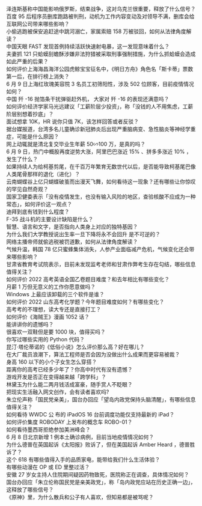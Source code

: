 泽连斯基称中国能影响俄罗斯，结束战争，这对乌克兰很重要，释放了什么信号？  
百度 95 后程序员删库跑路被判刑，动机为工作内容变动及对领导不满，删库会给互联网公司带来哪些影响？  
小偷逃跑被保安追赶途中跳河溺亡，家属索赔 158 万被驳回，如何从法律角度解读？  
中国天眼 FAST 发现首例持续活跃快速射电暴，这一发现意味着什么？  
夫妻抓 121 只蛤蟆刮蟾酥涉嫌非法狩猎被采取刑事强制措施，为什么抓蛤蟆会造成如此严重的后果？  
如何评价上海海昌海洋公园虎鲸宝宝征名中，《明日方舟》角色名「斯卡蒂」票数第一后，在排行榜上消失？  
6 月 9 日上海红玫瑰美容院 3 名员工初筛阳性，涉及 502 位顾客，目前疫情情况如何？  
中国 歼 -16 抛箔条干扰弹驱赶外机， 大家对 歼 -16 的表现还满意吗？  
如何评价经济学家马光远建议「工薪阶层少投资」，称「没钱的人不用焦虑，工薪阶层别想着抄底」？  
面试想拿 10K，HR 说你只值 7K，该怎样回答或者反驳？  
据台媒报道，台湾多名儿童确诊新冠肺炎后出现严重脑病变、急性脑炎等神经学重症，可能是什么原因？  
网上动辄就是清北复交毕业生年薪 50∽100 万，是真的吗？  
6 月 9 日，热门中概股再度逆势大涨，阿里巴巴涨近 15% 、拼多多涨近 10% ，发生了什么？  
如果持续人为给柯基剪尾，在千百万年繁育无数世代以后，是否能导致柯基尾巴像人类尾骨那样的退化（进化）？  
云南蝴蝶谷上亿只蝴蝶破茧而出漫天飞舞，如何看待这一现象？还有哪些让你惊叹的罕见自然奇观？  
国家卫健委表示「没有疫情发生，也没有输入风险的地区，查验核酸不应成为一种常态」，如何评价这一观点？  
迪拜到底有钱到什么程度？  
F-35 战斗机的主要设计缺陷是什么？  
智慧、语言和文字，是否指向人类身上对应的独特基因？  
为什么我们大学教授说出生率一旦下降将永不会回升 是不可逆的？  
网络主播帝师就偷逃税被罚道歉，如何从法律角度解读？  
气候升温，韩国 78 亿只蜜蜂集体消失，人参产业面临减产危机，气候变化还会带来哪些影响？  
甘肃省教育考试院表示，目前未发现监考老师和甘肃作弊考生存在勾结，哪些信息值得关注？  
如何评价 2022 高考英语全国乙卷题目难度？和去年相比有哪些变化？  
月薪 1 万但无意义的工作你愿意做吗？  
Windows 上最应该卸载的三个软件是谁？  
如何评价 2022 山东高考化学题？今年题目难度如何？有哪些变化？  
高考考的不理想，读大专还是直接打工？  
如何评价《海贼王》漫画 1052 话？  
能讲讲你的遗憾吗？  
很喜欢一双鞋但是要 1000 块，值得买吗？  
你写过哪些实用的 Python 代码？  
昆汀·塔伦蒂诺的《低俗小说》怎么评价那么高？好在哪儿？  
在大厂裁员浪潮下，算法工程师是否会因为没做出什么成果而更容易被裁？  
身高 160 以下的小个子女生怎么穿搭？  
距离你的高考已经多少年了？你高中时代有没有遗憾？  
游戏开发是否正在变得越来越「跨学科」？  
林黛玉为什么能二两月钱活成富豪，随手赏人不眨眼？  
把现实生活融入网文创作，会有读者喜欢吗?  
朱立伦声称「国民党亲美」，国台办回应「望岛内政党保持头脑清醒」，有哪些信息值得关注？  
如何看待 WWDC 公 布的 iPadOS 16 台前调度功能仅支持最新的 iPad？  
如何评价集度 ROBODAY 上发布的概念车 ROBO-01？  
如何看待墨西哥拒绝参加美洲峰会？  
6 月 8 日北京新增 1 例本土确诊病例，目前当地疫情情况如何？  
为什么德普在英国起诉《太阳报》败诉了，但在美国起诉 Amber Heard ，德普胜诉了？  
这个 618 有哪些值得入手的品质家电，能带给我们什么生活体验？  
有哪些动漫在 OP 或 ED 里整过活？  
安徽 27 岁女主持人住院期间疑因药物致死，医院称正在调查，具体情况如何？  
国台办回应「朱立伦称国民党是亲美政党」，称「岛内政党应站在历史正确一边」，这释放了哪些信号？  
《原神》里，为什么散兵和公子有人喜欢，但知易都是被骂呢？  

